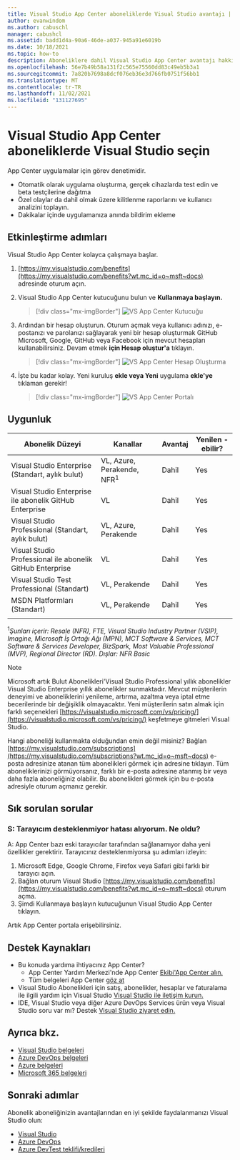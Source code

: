 ```yaml
---
title: Visual Studio App Center aboneliklerde Visual Studio avantajı | Microsoft Docs
author: evanwindom
ms.author: cabuschl
manager: cabushcl
ms.assetid: badd1d4a-90a6-46de-a037-945a91e6019b
ms.date: 10/18/2021
ms.topic: how-to
description: Aboneliklere dahil Visual Studio App Center avantajı hakkında Visual Studio öğrenin.
ms.openlocfilehash: 56e7b49b58a131f2c565e75560dd83c49eb5b3a1
ms.sourcegitcommit: 7a820b7698a8dcf076eb36e3d766fb0751f56bb1
ms.translationtype: MT
ms.contentlocale: tr-TR
ms.lasthandoff: 11/02/2021
ms.locfileid: "131127695"
---
```

# <a name="visual-studio-app-center-in-visual-studio-subscriptions"></a>Visual Studio App Center aboneliklerde Visual Studio seçin
App Center uygulamalar için görev denetimidir.

- Otomatik olarak uygulama oluşturma, gerçek cihazlarda test edin ve beta testçilerine dağıtma
- Özel olaylar da dahil olmak üzere kilitlenme raporlarını ve kullanıcı analizini toplayın.
- Dakikalar içinde uygulamanıza anında bildirim ekleme

## <a name="activation-steps"></a>Etkinleştirme adımları
Visual Studio App Center kolayca çalışmaya başlar.
1. [https://my.visualstudio.com/benefits](https://my.visualstudio.com/benefits?wt.mc_id=o~msft~docs) adresinde oturum açın.

2. Visual Studio App Center kutucuğunu bulun ve **Kullanmaya başlayın.**
    > [!div class="mx-imgBorder"]
    > ![VS App Center Kutucuğu](_img/vs-app-center/vs-app-center-tile.png "Visual Studio App Center kutucuğunun üzerinde 'Kullanmaya başlayın' tıklayın.")

3. Ardından bir hesap oluşturun.  Oturum açmak veya kullanıcı adınızı, e-postanızı ve parolanızı sağlayarak yeni bir hesap oluşturmak GitHub Microsoft, Google, GitHub veya Facebook için mevcut hesapları kullanabilirsiniz.  Devam etmek **için Hesap oluştur'a** tıklayın.
    > [!div class="mx-imgBorder"]
    > ![VS App Center Hesap Oluşturma](_img/vs-app-center/vs-app-center-create-account.png "Nasıl oturum açmak istediğinize seçin.")

4. İşte bu kadar kolay.  Yeni kuruluş **ekle veya Yeni** uygulama **ekle'ye** tıklaman gerekir!
    > [!div class="mx-imgBorder"]
    > ![VS App Center Portalı](_img/vs-app-center/vs-app-center-portal.png "Hazır mısınız?  Başlamaya 'Yeni kuruluş ekle' veya 'Yeni uygulama ekle'ye tıklayın.")

## <a name="eligibility"></a>Uygunluk

| Abonelik Düzeyi                                                 |     Kanallar                                            | Avantaj                                                          | Yenilen -ebilir?    |
|--------------------------------------------------------------------|---------------------------------------------------------|------------------------------------------------------------------|---------------|
| Visual Studio Enterprise (Standart, aylık bulut)   | VL, Azure, Perakende, NFR<sup>1</sup> | Dahil       |  Yes          |
| Visual Studio Enterprise ile abonelik GitHub Enterprise  | VL | Dahil       |  Yes          |
| Visual Studio Professional (Standart, aylık bulut) | VL, Azure, Perakende                                       | Dahil                                                            |Yes |
| Visual Studio Professional ile abonelik GitHub Enterprise | VL                                      | Dahil                                                            |Yes |
| Visual Studio Test Professional (Standart)                         | VL, Perakende                                              | Dahil                                                            |Yes |
| MSDN Platformları (Standart)                                          | VL, Perakende                                              | Dahil                                                            |Yes |
||

<sup>1</sup>*Şunları içerir: Resale (NFR), FTE, Visual Studio Industry Partner (VSIP), Imagine, Microsoft İş Ortağı Ağı (MPN), MCT Software & Services, MCT Software & Services Developer, BizSpark, Most Valuable Professional (MVP), Regional Director (RD).  Dışlar: NFR Basic*  

> [!NOTE]
> Microsoft artık Bulut Abonelikleri'Visual Studio Professional yıllık abonelikler Visual Studio Enterprise yıllık abonelikler sunmaktadır. Mevcut müşterilerin deneyimi ve aboneliklerini yenileme, artırma, azaltma veya iptal etme becerilerinde bir değişiklik olmayacaktır. Yeni müşterilerin satın almak için farklı seçenekleri [https://visualstudio.microsoft.com/vs/pricing/](https://visualstudio.microsoft.com/vs/pricing/) keşfetmeye gitmeleri Visual Studio.

Hangi aboneliği kullanmakta olduğundan emin değil misiniz?  Bağlan [https://my.visualstudio.com/subscriptions](https://my.visualstudio.com/subscriptions?wt.mc_id=o~msft~docs) e-posta adresinize atanan tüm abonelikleri görmek için adresine tıklayın. Tüm aboneliklerinizi görmüyorsanız, farklı bir e-posta adresine atanmış bir veya daha fazla aboneliğiniz olabilir.  Bu abonelikleri görmek için bu e-posta adresiyle oturum açmanız gerekir.

## <a name="frequently-asked-questions"></a>Sık sorulan sorular

### <a name="q--i-get-an-error-that-my-browser-is-unsupported--whats-wrong"></a>S: Tarayıcım desteklenmiyor hatası alıyorum.  Ne oldu?
A: App Center bazı eski tarayıcılar tarafından sağlanamıyor daha yeni özellikler gerektirir.  Tarayıcınız desteklenmiyorsa şu adımları izleyin:
1. Microsoft Edge, Google Chrome, Firefox veya Safari gibi farklı bir tarayıcı açın.
2. Bağlan oturum Visual Studio [https://my.visualstudio.com/benefits](https://my.visualstudio.com/benefits?wt.mc_id=o~msft~docs) oturum açma.
3. Şimdi Kullanmaya başlayın  kutucuğunun Visual Studio App Center tıklayın.

Artık App Center portala erişebilirsiniz.

## <a name="support-resources"></a>Destek Kaynakları
- Bu konuda yardıma ihtiyacınız App Center?
  - App Center Yardım Merkezi'nde App Center [Ekibi'App Center alın.](https://intercom.help/appcenter/)
  - Tüm belgeleri App Center [göz at](/appcenter/)
- Visual Studio Abonelikleri için satış, abonelikler, hesaplar ve faturalama ile ilgili yardım için Visual Studio [Visual Studio ile iletişim kurun.](https://my.visualstudio.com/gethelp)
- IDE, Visual Studio veya diğer Azure DevOps Services ürün veya Visual Studio soru var mı?  Destek [Visual Studio ziyaret edin.](https://visualstudio.microsoft.com/support/)

## <a name="see-also"></a>Ayrıca bkz.
- [Visual Studio belgeleri](/visualstudio/)
- [Azure DevOps belgeleri](/azure/devops/)
- [Azure belgeleri](/azure/)
- [Microsoft 365 belgeleri](/microsoft-365/)

## <a name="next-steps"></a>Sonraki adımlar
Abonelik aboneliğinizin avantajlarından en iyi şekilde faydalanmanızı Visual Studio olun:
- [Visual Studio](vs-ide-benefit.md)
- [Azure DevOps](vs-azure-devops.md)
- [Azure DevTest teklifi/kredileri](/azure/devtest/offer/)